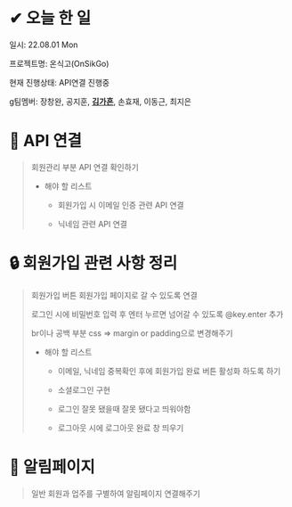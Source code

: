 # ✔ 오늘 한 일

일시: 22.08.01 Mon

프로젝트명: 온식고(OnSikGo)

현재 진행상태: API연결 진행중

g팀멤버: 장창완, 공지훈, **<u>김가흔</u>**, 손효재, 이동근, 최지은

# 🔗 API 연결

> 회원관리 부분 API 연결 확인하기
> 
> - 해야 할 리스트
>   
>   - 회원가입 시 이메일 인증 관련 API 연결
>   
>   - 닉네임 관련 API 연결

# 🔒 회원가입 관련 사항 정리

> 회원가입 버튼 회원가입 페이지로 갈 수 있도록 연결
> 
> 로그인 시에 비밀번호 입력 후 엔터 누르면 넘어갈 수 있도록 @key.enter 추가
> 
> br이나 공백 부분 css => margin or padding으로 변경해주기
> 
> - 해야 할 리스트
>   
>   - 이메일, 닉네임 중복확인 후에 회원가입 완료 버튼 활성화 하도록 하기
>   
>   - 소셜로그인 구현
>   
>   - 로그인 잘못 됐을때 잘못 됐다고 띄워야함
>   
>   - 로그아웃 시에 로그아웃 완료 창 띄우기

# 🔔 알림페이지

> 일반 회원과 업주를 구별하여 알림페이지 연결해주기

# 
